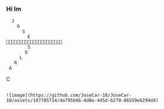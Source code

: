 ### Hi Im
      J 
        O
          S
            E  
    👋👋👋👋👋👋👋👋👋👋👋👋👋👋👋👋👋👋👋👋👋
            S
           O
         L  
       R  
     A
   C        
    
                                                                                ![image](https://github.com/JoseCar-10/JoseCar-10/assets/107785714/4a795b66-dd8e-4d5d-b270-86559eb294d4)


<!--
**JoseCar-10/JoseCar-10** is a ✨ _special_ ✨ repository because its `README.md` (this file) appears on your GitHub profile.

Here are some ideas to get you started:

- 🔭 I’m currently working on ...
- 🌱 I’m currently learning ...
- 👯 I’m looking to collaborate on ...
- 🤔 I’m looking for help with ...
- 💬 Ask me about ...
- 📫 How to reach me: ...
- 😄 Pronouns: ...
- ⚡ Fun fact: ...
-->
